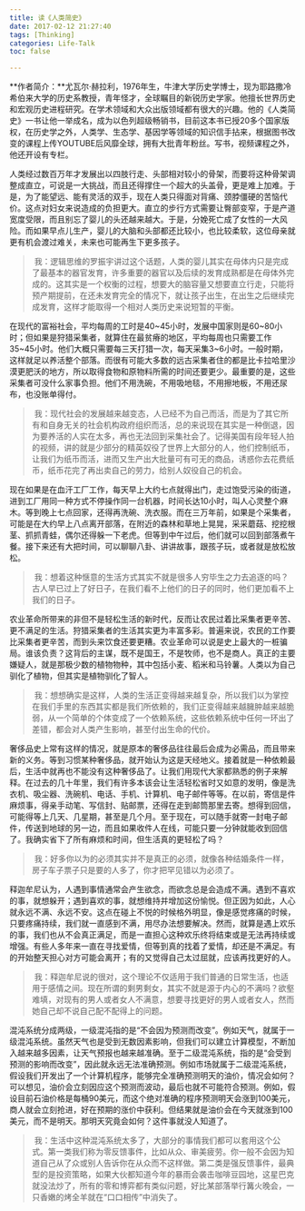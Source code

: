 ```yaml
---
title: 读《人类简史》
date: 2017-02-12 21:27:40
tags: [Thinking]
categories: Life-Talk
toc: false

---
```


**作者简介：**尤瓦尔·赫拉利，1976年生，牛津大学历史学博士，现为耶路撒冷希伯来大学的历史系教授，青年怪才，全球瞩目的新锐历史学家。他擅长世界历史和宏观历史进程研究。在学术领域和大众出版领域都有很大的兴趣。他的《人类简史》一书让他一举成名，成为以色列超级畅销书，目前这本书已授20多个国家版权，在历史学之外，人类学、生态学、基因学等领域的知识信手拈来，根据图书改变的课程上传YOUTUBE后风靡全球，拥有大批青年粉丝。写书，视频课程之外，他还开设有专栏。

人类经过数百万年才发展出以四肢行走、头部相对较小的骨架，而要将这种骨架调整成直立，可说是一大挑战，而且还得撑住一个超大的头盖骨，更是难上加难。于是，为了能望远、能有灵活的双手，现在人类只得面对背痛、颈脖僵硬的苦恼代价。这点对妇女来说造成的负担更大。直立的步行方式需要让臀部变窄，于是产道宽度受限，而且别忘了婴儿的头还越来越大。于是，分娩死亡成了女性的一大风险。而如果早点儿生产，婴儿的大脑和头部都还比较小，也比较柔软，这位母亲就更有机会渡过难关，未来也可能再生下更多孩子。

> 我：逻辑思维的罗振宇讲过这个话题，人类的婴儿其实在母体内只是完成了最基本的器官发育，许多重要的器官以及后续的发育成熟都是在母体外完成的。这其实是一个权衡的过程，想要大的脑容量又想要直立行走，只能将预产期提前，在还未发育完全的情况下，就让孩子出生，在出生之后继续完成发育，这样才能取得一个相对人类历史来说短暂的平衡。

在现代的富裕社会，平均每周的工时是40~45小时，发展中国家则是60~80小时；但如果是狩猎采集者，就算住在最贫瘠的地区，平均每周也只需要工作35~45小时。他们大概只需要每三天打猎一次，每天采集3~6小时。一般时期，这样就足以养活整个部落。而很有可能大多数的远古采集者住的都是比卡拉哈里沙漠更肥沃的地方，所以取得食物和原物料所需的时间还要更少。最重要的是，这些采集者可没什么家事负担。他们不用洗碗，不用吸地毯，不用擦地板，不用还尿布，也没账单得付。

> 我：现代社会的发展越来越变态，人已经不为自己而活，而是为了其它所有和自身无关的社会机构政府组织而活，总的来说现在其实是一种倒退，因为要养活的人实在太多，再也无法回到采集社会了。记得美国有段年轻人拍的视频，讲的就是少部分的精英奴役了世界上大部分的人，他们控制纸币，让我们为纸币而活，进而又生产出大批量可有可无的商品，诱惑你去花费纸币，纸币花完了再出卖自己的劳力，给别人奴役自己的机会。

现在如果是在血汗工厂工作，每天早上大约七点就得出门，走过饱受污染的街道，进到工厂用同一种方式不停操作同一台机器，时间长达10小时，叫人心灵整个麻木。等到晚上七点回家，还得再洗碗、洗衣服。而在三万年前，如果是个采集者，可能是在大约早上八点离开部落，在附近的森林和草地上晃晃，采采蘑菇、挖挖根茎、抓抓青蛙，偶尔还得躲一下老虎。但等到中午过后，他们就可以回到部落煮午餐。接下来还有大把时间，可以聊聊八卦、讲讲故事，跟孩子玩，或者就是放松放松。

> 我：想着这种惬意的生活方式其实不就是很多人穷毕生之力去追逐的吗？古人早已过上了好日子，在我们看不上他们的日子的同时，他们更加看不上我们的日子。

农业革命所带来的非但不是轻松生活的新时代，反而让农民过着比采集者更辛苦、更不满足的生活。狩猎采集者的生活其实更为丰富多彩。普遍来说，农民的工作要比采集者更辛苦，而到头来饮食还要更糟。农业革命可以说是史上最大的一桩骗局。谁该负责？这背后的主谋，既不是国王，不是牧师，也不是商人。真正的主要嫌疑人，就是那极少数的植物物种，其中包括小麦、稻米和马铃薯。人类以为自己驯化了植物，但其实是植物驯化了智人。

> 我：想想确实是这样，人类的生活正变得越来越复杂，所以我们以为掌控在我们手里的东西其实都是我们所依赖的，我们正变得越来越臃肿越来越脆弱，从一个简单的个体变成了一个依赖系统，这些依赖系统中任何一环出了差错，都会对人类产生影响，甚至付出生命的代价。

奢侈品史上常有这样的情况，就是原本的奢侈品往往最后会成为必需品，而且带来新的义务。等到习惯某种奢侈品，就开始认为这是天经地义。接着就是一种依赖最后，生活中就再也不能没有这种奢侈品了。让我们用现代大家都熟悉的例子来解释。在过去的几十年里，我们有许多本该会让生活轻松省时又如意的发明，像是洗衣机、吸尘器、洗碗机、电话、手机、计算机、电子邮件等等。在以前，寄信是件麻烦事，得亲手动笔、写信封、贴邮票，还得在走到邮筒那里去寄。想得到回信，可能得等上几天、几星期，甚至是几个月。至于现在，可以随手就寄一封电子邮件，传送到地球的另一边，而且如果收件人在线，可能只要一分钟就能收到回信了。我确实省下了所有麻烦和时间，但生活真的更轻松了吗？

> 我：好多你以为的必须其实并不是真正的必须，就像各种结婚条件一样，房子车子票子只是要的人多了，你才把罕见错以为必须了。

释迦牟尼认为，人遇到事情通常会产生欲念，而欲念总是会造成不满。遇到不喜欢的事，就想躲开；遇到喜欢的事，就想维持并增加这份愉悦。但正因为如此，人心就永远不满、永远不安。这点在碰上不悦的时候格外明显，像是感觉疼痛的时候，只要疼痛持续，我们就一直感到不满，用尽办法想要解决。然而，就算是遇上欢乐的事，我们也从不会真正满足，而是一直担心这种欢乐终将结束或是无法再持续或增强。有些人多年来一直在寻找爱情，但等到真的找着了爱情，却还是不满足。有的开始整天担心对方可能会离开；有的又觉得自己太过屈就，应该再找更好的人。

> 我：释迦牟尼说的很对，这个理论不仅适用于我们普通的日常生活，也适用于感情之间。现在所谓的剩男剩女，其实不就是源于内心的不满吗？欲壑难填，对现有的男人或者女人不满意，想要寻找更好的男人或者女人，然而她自己却不说自己配不配得上的问题。

混沌系统分成两级，一级混沌指的是“不会因为预测而改变”。例如天气，就属于一级混沌系统。虽然天气也是受到无数因素影响，但我们可以建立计算模型，不断加入越来越多因素，让天气预报也越来越准确。至于二级混沌系统，指的是“会受到预测的影响而改变”，因此就永远无法准确预测。例如市场就属于二级混沌系统，假设我们开发出了一个计算机程序，能够完全准确预测明天的油价，情况会如何？可以想见，油价会立刻因应这个预测而波动，最后也就不可能符合预测。例如，假设目前石油价格是每桶90美元，而这个绝对准确的程序预测明天会涨到100美元，商人就会立刻抢进，好在预期的涨价中获利。但结果就是油价会在今天就涨到100美元，而不是明天。那明天究竟会如何？这件事就没人知道了。

> 我：生活中这种混沌系统太多了，大部分的事情我们都可以套用这个公式。第一类我们称为零反馈事件，比如从众、审美疲劳。你一般不会因为知道自己从了众或别人告诉你在从众而不这样做。第二类是强反馈事件，最典型的是投资策略，如果大伙都知道今年的暴雨会袭击咖啡豆园地，这星巴克就没法炒了，所有的零和博弈都有类似问题，好比某部落举行篝火晚会，一只香嫩的烤全羊就在“口口相传”中消失了。
